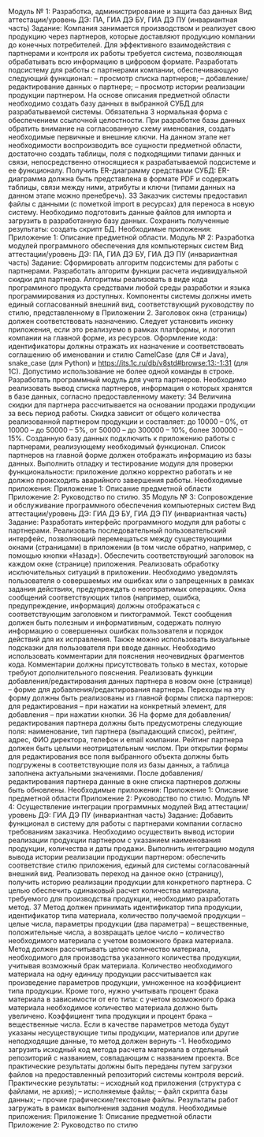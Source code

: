 Модуль № 1:
Разработка, администрирование и защита баз данных
Вид аттестации/уровень ДЭ:
ПА, ГИА ДЭ БУ, ГИА ДЭ ПУ (инвариантная часть)
Задание:
Компания занимается производством и реализует свою продукцию через
партнеров, которые доставляют продукцию компании до конечных
потребителей. Для эффективного взаимодействия с партнерами и контроля их
работы требуется система, позволяющая обрабатывать всю информацию в
цифровом формате.
Разработать подсистему для работы с партнерами компании,
обеспечивающую следующий функционал:
– просмотр списка партнеров;
– добавление/редактирование данных о партнере;
– просмотр истории реализации продукции партнером.
На основе описания предметной области необходимо создать базу
данных в выбранной СУБД для разрабатываемой системы. Обязательна
3 нормальная форма с обеспечением ссылочной целостности. При разработке
базы данных обратить внимание на согласованную схему именования, создать
необходимые первичные и внешние ключи.
На данном этапе нет необходимости воспроизводить все сущности
предметной области, достаточно создать таблицы, поля с подходящими
типами данных и связи, непосредственно относящиеся к разрабатываемой
подсистеме и ее функционалу.
Получить ER-диаграмму средствами СУБД: ER-диаграмма должна быть
представлена в формате PDF и содержать таблицы, связи между ними,
атрибуты и ключи (типами данных на данном этапе можно пренебречь).
33
Заказчик системы предоставил файлы с данными (с пометкой import в
ресурсах) для переноса в новую систему. Необходимо подготовить данные
файлов для импорта и загрузить в разработанную базу данных.
Сохранить полученные результаты: создать скрипт БД.
Необходимые приложения:
Приложение 1: Описание предметной области.
Модуль № 2:
Разработка модулей программного обеспечения для компьютерных систем
Вид аттестации/уровень ДЭ:
ПА, ГИА ДЭ БУ, ГИА ДЭ ПУ (инвариантная часть)
Задание:
Сформировать алгоритм подсистемы для работы с партнерами.
Разработать алгоритм функции расчета индивидуальной скидки для партнера.
Алгоритмы реализовать в виде кода программного продукта средствами
любой среды разработки и языка программирования из доступных.
Компоненты системы должны иметь единый согласованный внешний
вид, соответствующий руководству по стилю, представленному в
Приложении 2. Заголовок окна (страницы) должен соответствовать
назначению. Следует установить иконку приложения, если это реализуемо в
рамках платформы, и логотип компании на главной форме, из ресурсов.
Оформление кода: идентификаторы должны отражать их назначение и
соответствовать соглашению об именовании и стилю CamelCase (для C# и
Java), snake_case (для Python) и https://its.1c.ru/db/v8std#browse:13:-1:31
(для 1C). Допустимо использование не более одной команды в строке.
Разработать программный модуль для учета партнеров. Необходимо
реализовать вывод списка партнеров, информация о которых хранятся в базе
данных, согласно предоставленному макету:
34
Величина скидки для партнера рассчитывается на основании продажи
продукции за весь период работы. Скидка зависит от общего количества
реализованной партнером продукции и составляет: до 10000 – 0%, от 10000 –
до 50000 – 5%, от 50000 – до 300000 – 10%, более 300000 – 15%.
Созданную базу данных подключить к приложению работы с
партнерами, реализующему необходимый функционал. Список партнеров на
главной форме должен отображать информацию из базы данных.
Выполнить отладку и тестирование модуля для проверки
функциональности: приложение должно корректно работать и не должно
происходить аварийного завершения работы.
Необходимые приложения:
Приложение 1: Описание предметной области
Приложение 2: Руководство по стилю.
35
Модуль № 3:
Сопровождение и обслуживание программного обеспечения компьютерных
систем
Вид аттестации/уровень ДЭ:
ГИА ДЭ БУ, ГИА ДЭ ПУ (инвариантная часть)
Задание:
Разработать интерфейс программного модуля для работы с партнерами.
Реализовать последовательный пользовательский интерфейс,
позволяющий перемещаться между существующими окнами (страницами) в
приложении (в том числе обратно, например, с помощью кнопки «Назад»).
Обеспечить соответствующий заголовок на каждом окне (странице)
приложения.
Реализовать обработку исключительных ситуаций в приложении.
Необходимо уведомлять пользователя о совершаемых им ошибках или о
запрещенных в рамках задания действиях, предупреждать о неотвратимых
операциях. Окна сообщений соответствующих типов (например, ошибка,
предупреждение, информация) должны отображаться с соответствующим
заголовком и пиктограммой. Текст сообщения должен быть полезным и
информативным, содержать полную информацию о совершенных ошибках
пользователя и порядок действий для их исправления. Также можно
использовать визуальные подсказки для пользователя при вводе данных.
Необходимо использовать комментарии для пояснения неочевидных
фрагментов кода. Комментарии должны присутствовать только в местах,
которые требуют дополнительного пояснения.
Реализовать функции добавления/редактирования данных партнера в
новом окне (странице) – форме для добавления/редактирования партнера.
Переходы на эту форму должны быть реализованы из главной формы списка
партнеров: для редактирования – при нажатии на конкретный элемент, для
добавления – при нажатии кнопки.
36
На форме для добавления/редактирования партнера должны быть
предусмотрены следующие поля: наименование, тип партнера (выпадающий
список), рейтинг, адрес, ФИО директора, телефон и email компании.
Рейтинг партнера должен быть целыми неотрицательным числом.
При открытии формы для редактирования все поля выбранного объекта
должны быть подгружены в соответствующие поля из базы данных, а таблица
заполнена актуальными значениями.
После добавления/редактирования партнера данные в окне списка
партнеров должны быть обновлены.
Необходимые приложения:
Приложение 1: Описание предметной области
Приложение 2: Руководство по стилю.
Модуль № 4:
Осуществление интеграции программных модулей
Вид аттестации/уровень ДЭ:
ГИА ДЭ ПУ (инвариантная часть)
Задание:
Добавить функционал в систему для работы с партнерами компании
согласно требованиям заказчика. Необходимо осуществить вывод истории
реализации продукции партнером с указанием наименования продукции,
количества и даты продажи.
Выполнить интеграцию модуля вывода истории реализации продукции
партнером: обеспечить соответствие стилю приложения, единый для системы
согласованный внешний вид. Реализовать переход на данное окно (страницу),
получить историю реализации продукции для конкретного партнера.
С целью обеспечить одинаковый расчет количества материала,
требуемого для производства продукции, необходимо разработать метод.
37
Метод должен принимать идентификатор типа продукции,
идентификатор типа материала, количество получаемой продукции – целые
числа, параметры продукции (два параметра) – вещественные, положительные
числа, а возвращать целое число – количество необходимого материала с
учетом возможного брака материала.
Метод должен рассчитывать целое количество материала, необходимого
для производства указанного количества продукции, учитывая возможный
брак материала. Количество необходимого материала на одну единицу
продукции рассчитывается как произведение параметров продукции,
умноженное на коэффициент типа продукции. Кроме того, нужно учитывать
процент брака материала в зависимости от его типа: с учетом возможного
брака материала необходимое количество материала должно быть увеличено.
Коэффициент типа продукции и процент брака – вещественные числа.
Если в качестве параметров метода будут указаны несуществующие
типы продукции, материалов или другие неподходящие данные, то метод
должен вернуть -1.
Необходимо загрузить исходный код метода расчета материала в
отдельный репозиторий с названием, совпадающим с названием проекта.
Все практические результаты должны быть переданы путем загрузки
файлов на предоставленный репозиторий системы контроля версий.
Практические результаты:
– исходный код приложения (структура с файлами, не архив);
– исполняемые файлы;
– файл скрипта базы данных;
– прочие графические/текстовые файлы.
Результаты работ загружать в рамках выполнения задания модуля.
Необходимые приложения:
Приложение 1: Описание предметной области
Приложение 2: Руководство по стилю
